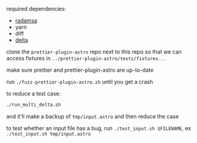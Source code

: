 required dependencies:

- [radamsa](https://gitlab.com/akihe/radamsa)
- yarn
- diff
- [delta](https://web.archive.org/web/20170805142100/delta.tigris.org/)

clone the `prettier-plugin-astro` repo next to this repo so that we can access fixtures in `../prettier-plugin-astro/tests/fixtures...`

make sure prettier and prettier-plugin-astro are up-to-date

run `./fuzz-prettier-plugin-astro.sh` until you get a crash

to reduce a test case:

```sh
./run_multi_delta.sh
```

and it'll make a backup of `tmp/input.astro` and then reduce the case

to test whether an input file has a bug, run `./test_input.sh $FILENAME`, ex `./test_input.sh tmp/input.astro`